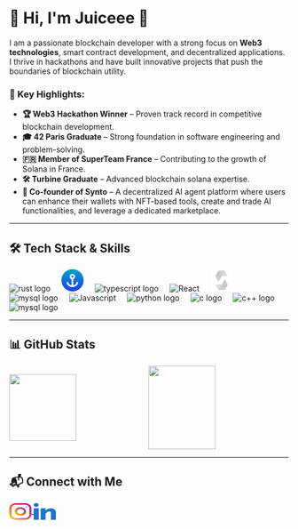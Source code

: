 

# 👋 Hi, I'm Juiceee 🚀
I am a passionate blockchain developer with a strong focus on **Web3 technologies**, smart contract development, and decentralized applications. I thrive in hackathons and have built innovative projects that push the boundaries of blockchain utility.

### 🎯 Key Highlights:

- **🏆 Web3 Hackathon Winner** – Proven track record in competitive blockchain development.
- **🎓 42 Paris Graduate** – Strong foundation in software engineering and problem-solving.
- **🇫🇷 Member of SuperTeam France** – Contributing to the growth of Solana in France.
- **🛠️ Turbine Graduate** – Advanced blockchain solana expertise.
- **🔗 Co-founder of Synto** – A decentralized AI agent platform where users can enhance their wallets with NFT-based tools, create and trade AI functionalities, and leverage a dedicated marketplace.

---

## 🛠️ Tech Stack & Skills

<p align="left">
  <img src="https://github.com/Juiiceee/devicon/blob/master/icons/rust/rust-original.svg" height="40" alt="rust logo"  />
  <img width="12" />
  <img src="https://github.com/Juiiceee/devicon/blob/master/icons/anchor/anchor-original.png" height="40" alt="anchor logo"  />
  <img width="12" />
  <img src="https://github.com/Juiiceee/devicon/blob/master/icons/typescript/typescript-original.svg" height="40" alt="typescript logo" />
  <img width="12" />
  <img src="https://github.com/Juiiceee/devicon/blob/master/icons/react/react-original.svg" height="40" alt="React"  />
  <img width="12" />
  <img src="https://github.com/Juiiceee/devicon/blob/master/icons/solidity/solidity-white.svg" height="40" alt="solidity logo"  />
  <img width="12" />
  <img src="https://github.com/Juiiceee/devicon/blob/master/icons/nextjs/nextjs-original.svg" height="40" alt="mysql logo"  />
  <img width="12" />
  <img src="https://github.com/Juiiceee/devicon/blob/master/icons/javascript/javascript-original.svg" height="40" alt="Javascript"  />
  <img width="12" />
  <img src="https://github.com/Juiiceee/devicon/blob/master/icons/python/python-original.svg" height="40" alt="python logo"  />
  <img width="12" />
  <img src="https://github.com/Juiiceee/devicon/blob/master/icons/c/c-original.svg" height="40"
alt="c logo"  />
  <img width="12" />
  <img src="https://github.com/Juiiceee/devicon/blob/master/icons/cplusplus/cplusplus-original.svg" height="40" alt="c++ logo"  />
  <img width="12" />
  <img src="https://github.com/Juiiceee/devicon/blob/master/icons/mysql/mysql-original-wordmark.svg" height="40" alt="mysql logo"  />
  <img width="12" />
</p>

---

## 📊 GitHub Stats

<div>
  <img height=120 width=49% align="center" src="https://github-readme-stats-rho-nine-52.vercel.app/api/top-langs/?username=juiiceee&hide=Makefile,Shell,Javascript&exclude_repo=github-readme-stats,Site-web-Louisbehr.com&langs_count=4&hide_progress=true&layout=compact" />
  <img height=150 width=49% align="center" src="https://github-readme-stats.vercel.app/api?username=juiiceee&show_icons=true&hide=issues,contribs&hide_rank=false&theme=jolly" />
</div>

---

## 📬 Connect with Me

<p align="left">
<a href="https://instagram.com/louisbehr_" target="blank">
  <img align="center" src="https://github.com/Juiiceee/GithubIcon/blob/main/icons/Social/instagram.svg" alt="Instagram" height="30" width="40" />
</a>
<a href="https://linkedin.com/in/louis-behr" target="blank">
  <img align="center" src="https://github.com/Juiiceee/GithubIcon/blob/main/icons/Social/linked-in-alt.svg" alt="LinkedIn" height="30" width="40" />
</a>
</p>
